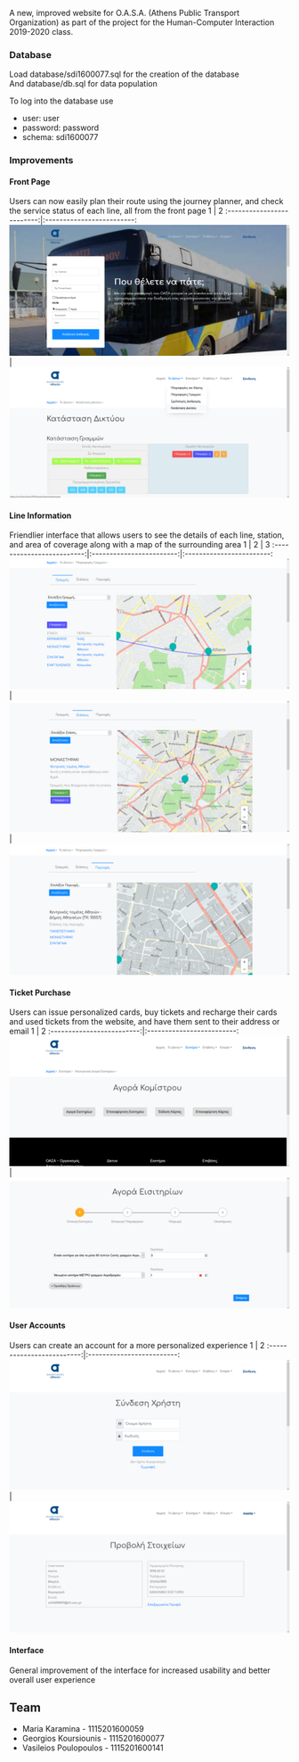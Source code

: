 A new, improved website for O.A.S.A. (Athens Public Transport Organization) as part of the project for the Human-Computer Interaction 2019-2020 class.

### Database

Load database/sdi1600077.sql for the creation of the database<br/>
And database/db.sql for data population

To log into the database use
- user: user
- password: password
- schema: sdi1600077


### Improvements

#### Front Page
Users can now easily plan their route using the journey planner, and check the service status of each line, all from the front page
           1               |           2
:-------------------------:|:-------------------------:
![Front-Page](screenshots/front-page-1.png) | ![Front-Page](screenshots/front-page-2.png)

#### Line Information
Friendlier interface that allows users to see the details of each line, station, and area of coverage along with a map of the surrounding area
           1               |           2              |           3
:-------------------------:|:------------------------:|:------------------------:
![Line Info](screenshots/line-info-1.png) | ![Station Info](screenshots/line-info-2.png) | ![Area Info](screenshots/line-info-3.png)

#### Ticket Purchase
Users can issue personalized cards, buy tickets and recharge their cards and used tickets from the website, and have them sent to their address or email
           1               |           2
:-------------------------:|:-------------------------:
![Ticket Purchase](screenshots/buy-tickets-1.png)  |  ![Ticket Purchase](screenshots/buy-tickets-2.png)


#### User Accounts
Users can create an account for a more personalized experience
           1               |           2
:-------------------------:|:-------------------------:
![Log In](screenshots/profile-1.png) | ![Show Profile](screenshots/profile-2.png)

#### Interface
General improvement of the interface for increased usability and better overall user experience

## Team
- Maria Karamina - 1115201600059
- Georgios Koursiounis - 1115201600077
- Vasileios Poulopoulos - 1115201600141
